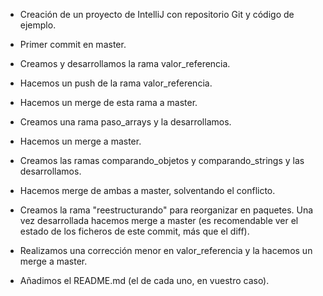 - Creación de un proyecto de IntelliJ con repositorio Git y código de ejemplo.

- Primer commit en master.

- Creamos y desarrollamos la rama valor_referencia.

- Hacemos un push de la rama valor_referencia.

- Hacemos un merge de esta rama a master.

- Creamos una rama paso_arrays y la desarrollamos.

- Hacemos un merge a master.

- Creamos las ramas comparando_objetos y comparando_strings y las desarrollamos.

- Hacemos merge de ambas a master, solventando el conflicto.

- Creamos la rama "reestructurando" para reorganizar en paquetes. Una vez desarrollada hacemos merge a master (es recomendable ver el estado de los ficheros de este commit, más que el diff).

- Realizamos una corrección menor en valor_referencia y la hacemos un merge a master.

- Añadimos el README.md (el de cada uno, en vuestro caso).
